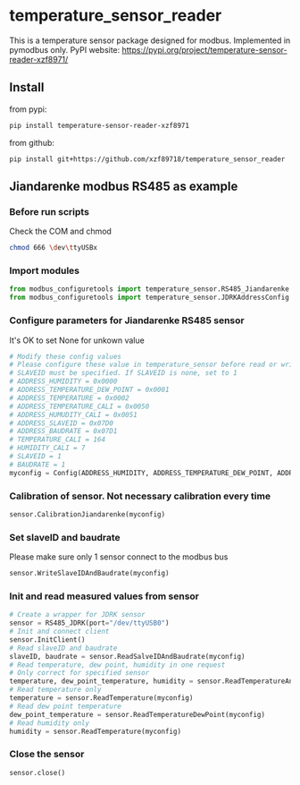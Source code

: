 # temperature_sensor_reader
This is a temperature sensor package designed for modbus. Implemented in pymodbus only. PyPI website: https://pypi.org/project/temperature-sensor-reader-xzf8971/
## Install
from pypi:  
```bash
pip install temperature-sensor-reader-xzf8971  
```
from github:  
```bahs
pip install git+https://github.com/xzf89718/temperature_sensor_reader
```
## Jiandarenke modbus RS485 as example  
### Before run scripts
Check the COM and chmod  
```bash
chmod 666 \dev\ttyUSBx
```
### Import modules  
```python
from modbus_configuretools import temperature_sensor.RS485_Jiandarenke as RS485_JDRK  
from modbus_configuretools import temperature_sensor.JDRKAddressConfig as Config
```
### Configure parameters for Jiandarenke RS485 sensor
It's OK to set None for unkown value
```python
# Modify these config values 
# Please configure these value in temperature_sensor before read or write values  
# SLAVEID must be specified. If SLAVEID is none, set to 1  
# ADDRESS_HUMIDITY = 0x0000  
# ADDRESS_TEMPERATURE_DEW_POINT = 0x0001  
# ADDRESS_TEMPERATURE = 0x0002  
# ADDRESS_TEMPERATURE_CALI = 0x0050  
# ADDRESS_HUMUDITY_CALI = 0x0051  
# ADDRESS_SLAVEID = 0x07D0  
# ADDRESS_BAUDRATE = 0x07D1  
# TEMPERATURE_CALI = 164  
# HUMIDITY_CALI = 7  
# SLAVEID = 1
# BAUDRATE = 1
myconfig = Config(ADDRESS_HUMIDITY, ADDRESS_TEMPERATURE_DEW_POINT, ADDRESS_TEMPERATURE, ADDRESS_SLAVEID, ADDRESS_BAUDRATE, ADDRESS_TEMPERATURE_CALI, ADDRESS_HUMUDITY_CALI, TEMPERATURE_CALI, HUMIDITY_CALI, SLAVEID, BAUDRATE)
```
### Calibration of sensor. Not necessary calibration every time  
```python
sensor.CalibrationJiandarenke(myconfig)  
```
### Set slaveID and baudrate
Please make sure only 1 sensor connect to the modbus bus
```python
sensor.WriteSlaveIDAndBaudrate(myconfig)
```
### Init and read measured values from sensor  
```python
# Create a wrapper for JDRK sensor  
sensor = RS485_JDRK(port="/dev/ttyUSB0")  
# Init and connect client
sensor.InitClient()  
# Read slaveID and baudrate  
slaveID, baudrate = sensor.ReadSalveIDAndBaudrate(myconfig)  
# Read temperature, dew point, humidity in one request  
# Only correct for specified sensor
temperature, dew_point_temperature, humidity = sensor.ReadTemperatureAndHumidity(myconfig)  
# Read temperature only  
temperature = sensor.ReadTemperature(myconfig)  
# Read dew point temperature  
dew_point_temperature = sensor.ReadTemperatureDewPoint(myconfig)  
# Read humidity only  
humidity = sensor.ReadTemperature(myconfig)  
```
### Close the sensor
```python
sensor.close()
```
